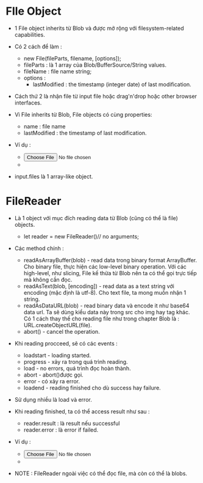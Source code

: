 # FIle Object
- 1 File object inherits từ Blob và được mở rộng với filesystem-related capabilities.
- Có 2 cách để làm :

    + new File(fileParts, filename, [options]);
    + fileParts : là 1 array của Blob/BufferSource/String values.
    + fileName : file name string;
    + options : 
        * lastModified : the timestamp (integer date) of last modification.

- Cách thứ 2 là nhận file từ input file hoặc drag'n'drop hoặc other browser interfaces.
- Vì File inherits từ Blob, File objects có cùng properties:
    + name : file name
    + lastModified : the timestamp of last modification.
- Ví dụ :

    + <input type="file" onchange="showFile(this)">
    + <script>
    + function showFile(input) {
    + let file = input.files[0];
    + alert(`File name: ${file.name}`); // e.g my.png
    + alert(`Last modified: ${file.lastModified}`); // e.g 1552830408824
    + }
    + </script>

- input.files là 1 array-like object.

# FileReader

- Là 1 object với mục đích reading data từ Blob (cũng có thể là file) objects.

    + let reader = new FileReader()// no arguments;

- Các method chính :

    + readAsArrayBuffer(blob) - read data trong binary format ArrayBuffer. Cho binary file, thực hiện các low-level binary operation. Với các high-level, như slicing, File kế thừa từ Blob nên ta có thể gọi trực tiếp mà không cần đọc.
    + readAsText(blob, [encoding]) - read data as a text string với encoding (mặc định là utf-8). Cho text file, ta mong muốn nhận 1 string.
    + readAsDataURL(blob) - read binary data và encode it như base64 data url. Ta sẽ dùng kiểu data này trong src cho img hay tag khác. Có 1 cách thay thế cho reading file như trong chapter Blob là : URL.createObjectURL(file).
    + abort() - cancel the operation.

- Khi reading procceed, sẽ có các events :

    + loadstart - loading started.
    + progress - xảy ra trong quá trình reading.
    + load - no errors, quá trình đọc hoàn thành.
    + abort - abort()được gọi.
    + error - có xảy ra error.
    + loadend - reading finished cho dù success hay failure.

- Sử dụng nhiều là load và error.

- Khi reading finished, ta có thể access result như sau :

    + reader.result : là result nếu successful
    + reader.error : là error if failed.

- Ví dụ :

    + <input type="file" onchange="readFile(this)">
    + <script>
    + function readFile(input) {
    +   let file = input.files[0];
    +   let reader = new FileReader();
    +   reader.readAsText(file);
    +   reader.onload = function() {
    +     console.log(reader.result);
    +   };
    +   reader.onerror = function() {
    +     console.log(reader.error);
    +   };
    + }
    + </script>

- NOTE : FileReader ngoài việc có thể đọc file, mà còn có thể là blobs.
